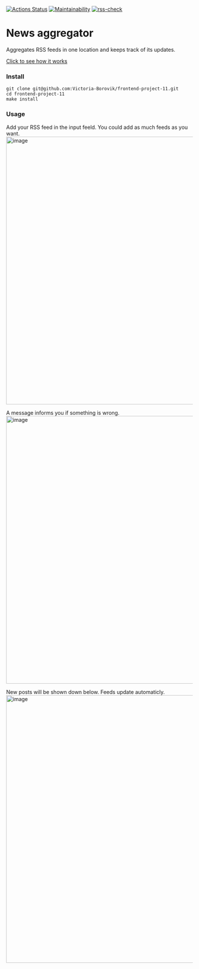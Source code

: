 [![Actions Status](https://github.com/Victoria-Borovik/frontend-project-11/actions/workflows/hexlet-check.yml/badge.svg)](https://github.com/Victoria-Borovik/frontend-project-11/actions)
[![Maintainability](https://api.codeclimate.com/v1/badges/20491e962fb3ef50820b/maintainability)](https://codeclimate.com/github/Victoria-Borovik/frontend-project-11/maintainability)
[![rss-check](https://github.com/Victoria-Borovik/frontend-project-11/actions/workflows/rss-check.yml/badge.svg)](https://github.com/Victoria-Borovik/frontend-project-11/actions/workflows/rss-check.yml)

# News aggregator
Aggregates RSS feeds in one location and keeps track of its updates.

[Cliсk to see how it works](https://frontend-project-11-gamma-seven.vercel.app/)

### Install
```
git clone git@github.com:Victoria-Borovik/frontend-project-11.git
cd frontend-project-11
make install
```
### Usage
Add your RSS feed in the input feeld. You could add as much feeds as you want.
<img width="721" alt="image" src="https://github.com/Victoria-Borovik/frontend-project-11/assets/103994412/653b98bc-aa7f-4b7b-a35d-ca4eb57f03bd">

A message informs you if something is wrong.
<img width="721" alt="image" src="https://github.com/Victoria-Borovik/frontend-project-11/assets/103994412/d7c35bd7-4be9-4b24-aced-4087f7c99fed">

New posts will be shown down below. Feeds update automaticly.
<img width="721" alt="image" src="https://github.com/Victoria-Borovik/frontend-project-11/assets/103994412/a550a3e7-5457-4c71-a1cd-dea165087b02">







